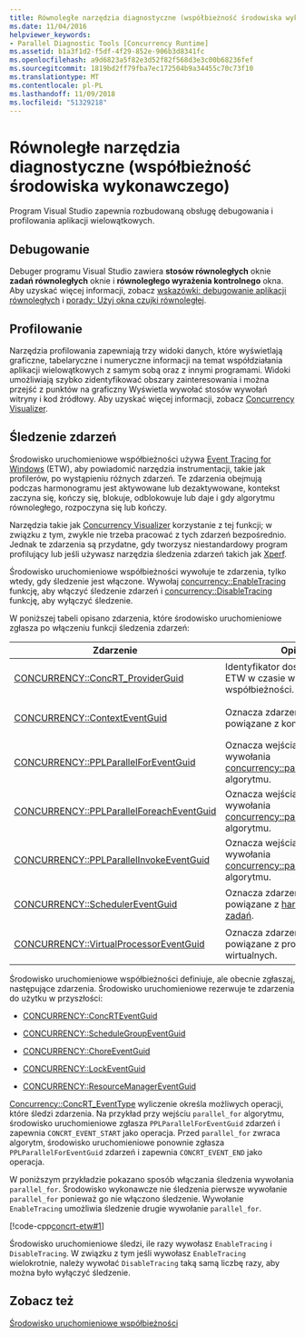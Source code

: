 ```yaml
---
title: Równoległe narzędzia diagnostyczne (współbieżność środowiska wykonawczego)
ms.date: 11/04/2016
helpviewer_keywords:
- Parallel Diagnostic Tools [Concurrency Runtime]
ms.assetid: b1a3f1d2-f5df-4f29-852e-906b3d8341fc
ms.openlocfilehash: a9d6823a5f82e3d52f82f568d3e3c00b68236fef
ms.sourcegitcommit: 1819bd2ff79fba7ec172504b9a34455c70c73f10
ms.translationtype: MT
ms.contentlocale: pl-PL
ms.lasthandoff: 11/09/2018
ms.locfileid: "51329218"
---
```

# <a name="parallel-diagnostic-tools-concurrency-runtime"></a>Równoległe narzędzia diagnostyczne (współbieżność środowiska wykonawczego)

Program Visual Studio zapewnia rozbudowaną obsługę debugowania i profilowania aplikacji wielowątkowych.

## <a name="debugging"></a>Debugowanie

Debuger programu Visual Studio zawiera **stosów równoległych** oknie **zadań równoległych** oknie i **równoległego wyrażenia kontrolnego** okna. Aby uzyskać więcej informacji, zobacz [wskazówki: debugowanie aplikacji równoległych](/visualstudio/debugger/walkthrough-debugging-a-parallel-application) i [porady: Użyj okna czujki równoległej](/visualstudio/debugger/how-to-use-the-parallel-watch-window).

## <a name="profiling"></a>Profilowanie

Narzędzia profilowania zapewniają trzy widoki danych, które wyświetlają graficzne, tabelaryczne i numeryczne informacji na temat współdziałania aplikacji wielowątkowych z samym sobą oraz z innymi programami. Widoki umożliwiają szybko zidentyfikować obszary zainteresowania i można przejść z punktów na graficzny Wyświetla wywołać stosów wywołań witryny i kod źródłowy. Aby uzyskać więcej informacji, zobacz [Concurrency Visualizer](/visualstudio/profiling/concurrency-visualizer).

## <a name="event-tracing"></a>Śledzenie zdarzeń

Środowisko uruchomieniowe współbieżności używa [Event Tracing for Windows](/windows/desktop/ETW/event-tracing-portal) (ETW), aby powiadomić narzędzia instrumentacji, takie jak profilerów, po wystąpieniu różnych zdarzeń. Te zdarzenia obejmują podczas harmonogramu jest aktywowane lub dezaktywowane, kontekst zaczyna się, kończy się, blokuje, odblokowuje lub daje i gdy algorytmu równoległego, rozpoczyna się lub kończy.

Narzędzia takie jak [Concurrency Visualizer](/visualstudio/profiling/concurrency-visualizer) korzystanie z tej funkcji; w związku z tym, zwykle nie trzeba pracować z tych zdarzeń bezpośrednio. Jednak te zdarzenia są przydatne, gdy tworzysz niestandardowy program profilujący lub jeśli używasz narzędzia śledzenia zdarzeń takich jak [Xperf](http://go.microsoft.com/fwlink/p/?linkid=160628).

Środowisko uruchomieniowe współbieżności wywołuje te zdarzenia, tylko wtedy, gdy śledzenie jest włączone. Wywołaj [concurrency::EnableTracing](reference/concurrency-namespace-functions.md#enabletracing) funkcję, aby włączyć śledzenie zdarzeń i [concurrency::DisableTracing](reference/concurrency-namespace-functions.md#disabletracing) funkcję, aby wyłączyć śledzenie.

W poniższej tabeli opisano zdarzenia, które środowisko uruchomieniowe zgłasza po włączeniu funkcji śledzenia zdarzeń:

|Zdarzenie|Opis|Wartość|
|-----------|-----------------|-----------|
|[CONCURRENCY::ConcRT_ProviderGuid](reference/concurrency-namespace-constants1.md#concrt_providerguid)|Identyfikator dostawcy funkcji ETW w czasie wykonywania współbieżności.|`f7b697a3-4db5-4d3b-be71-c4d284e6592f`|
|[CONCURRENCY::ContextEventGuid](reference/concurrency-namespace-constants1.md#contexteventguid)|Oznacza zdarzenia, które są powiązane z kontekstów.|`5727a00f-50be-4519-8256-f7699871fecb`|
|[CONCURRENCY::PPLParallelForEventGuid](reference/concurrency-namespace-constants1.md#pplparallelforeventguid)|Oznacza wejścia i wyjścia do wywołania [concurrency::parallel_for](reference/concurrency-namespace-functions.md#parallel_for) algorytmu.|`31c8da6b-6165-4042-8b92-949e315f4d84`|
|[CONCURRENCY::PPLParallelForeachEventGuid](reference/concurrency-namespace-constants1.md#pplparallelforeacheventguid)|Oznacza wejścia i wyjścia do wywołania [concurrency::parallel_for_each](reference/concurrency-namespace-functions.md#parallel_for_each) algorytmu.|`5cb7d785-9d66-465d-bae1-4611061b5434`|
|[CONCURRENCY::PPLParallelInvokeEventGuid](reference/concurrency-namespace-constants1.md#pplparallelinvokeeventguid)|Oznacza wejścia i wyjścia do wywołania [concurrency::parallel_invoke](reference/concurrency-namespace-functions.md#parallel_invoke) algorytmu.|`d1b5b133-ec3d-49f4-98a3-464d1a9e4682`|
|[CONCURRENCY::SchedulerEventGuid](reference/concurrency-namespace-constants1.md#schedulereventguid)|Oznacza zdarzenia, które są powiązane z [harmonogram zadań](../../parallel/concrt/task-scheduler-concurrency-runtime.md).|`e2091f8a-1e0a-4731-84a2-0dd57c8a5261`|
|[CONCURRENCY::VirtualProcessorEventGuid](reference/concurrency-namespace-constants1.md#virtualprocessoreventguid)|Oznacza zdarzenia, które są powiązane z procesorów wirtualnych.|`2f27805f-1676-4ecc-96fa-7eb09d44302f`|

Środowisko uruchomieniowe współbieżności definiuje, ale obecnie zgłaszaj, następujące zdarzenia. Środowisko uruchomieniowe rezerwuje te zdarzenia do użytku w przyszłości:

- [CONCURRENCY::ConcRTEventGuid](reference/concurrency-namespace-constants1.md#concrteventguid)

- [CONCURRENCY::ScheduleGroupEventGuid](reference/concurrency-namespace-constants1.md#schedulereventguid)

- [CONCURRENCY::ChoreEventGuid](reference/concurrency-namespace-constants1.md#choreeventguid)

- [CONCURRENCY::LockEventGuid](reference/concurrency-namespace-constants1.md#lockeventguid)

- [CONCURRENCY::ResourceManagerEventGuid](reference/concurrency-namespace-constants1.md#resourcemanagereventguid)

[Concurrency::ConcRT_EventType](reference/concurrency-namespace-enums.md#concrt_eventtype) wyliczenie określa możliwych operacji, które śledzi zdarzenia. Na przykład przy wejściu `parallel_for` algorytmu, środowisko uruchomieniowe zgłasza `PPLParallelForEventGuid` zdarzeń i zapewnia `CONCRT_EVENT_START` jako operacja. Przed `parallel_for` zwraca algorytm, środowisko uruchomieniowe ponownie zgłasza `PPLParallelForEventGuid` zdarzeń i zapewnia `CONCRT_EVENT_END` jako operacja.

W poniższym przykładzie pokazano sposób włączania śledzenia wywołania `parallel_for`. Środowisko wykonawcze nie śledzenia pierwsze wywołanie `parallel_for` ponieważ go nie włączono śledzenie. Wywołanie `EnableTracing` umożliwia śledzenie drugie wywołanie `parallel_for`.

[!code-cpp[concrt-etw#1](../../parallel/concrt/codesnippet/cpp/parallel-diagnostic-tools-concurrency-runtime_1.cpp)]

Środowisko uruchomieniowe śledzi, ile razy wywołasz `EnableTracing` i `DisableTracing`. W związku z tym jeśli wywołasz `EnableTracing` wielokrotnie, należy wywołać `DisableTracing` taką samą liczbę razy, aby można było wyłączyć śledzenie.

## <a name="see-also"></a>Zobacz też

[Środowisko uruchomieniowe współbieżności](../../parallel/concrt/concurrency-runtime.md)

